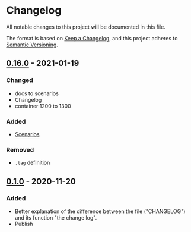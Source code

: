 # Changelog
All notable changes to this project will be documented in this file.

The format is based on [Keep a Changelog](https://keepachangelog.com/en/1.0.0/),
and this project adheres to [Semantic Versioning](https://semver.org/spec/v2.0.0.html).

[0.16.0]: https://github.com/sivankanat/uipack/releases/tag/v0.16.0
[0.1.0]: https://www.npmjs.com/package/uipack/v/0.1.1-dev.0

## [0.16.0] - 2021-01-19
### Changed
- docs to scenarios
- Changelog
- container 1200 to 1300

### Added
-  [Scenarios](https://sivankanat.github.io/uipack/scenarios/)

### Removed
- `.tag` definition

## [0.1.0] - 2020-11-20
### Added
- Better explanation of the difference between the file ("CHANGELOG")
and its function "the change log".
- Publish

